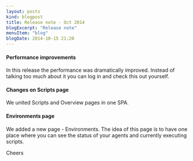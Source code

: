 ```yaml
---
layout: posts
kind: blogpost
title: Release note - Oct 2014
blogExcerpt: "Release note"
menuItem: "blog"
blogDate: 2014-10-15 21:20
---
```

#### Performance improvements
In this release the performance was dramatically improved. Instead of talking too much about it you can log in and check this out yourself.

#### Changes on Scripts page
We united Scripts and Overview pages in one SPA.

#### Environments page
We added a new page - Environments. The idea of this page is to have one place where you can see the status of your agents and currently executing scripts.

Cheers